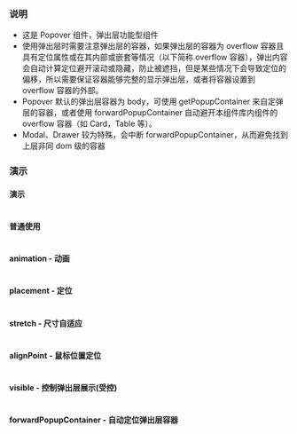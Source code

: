 ### 说明

-   这是 Popover 组件，弹出层功能型组件
-   使用弹出层时需要注意弹出层的容器，如果弹出层的容器为 overflow 容器且具有定位属性或在其内部或嵌套等情况（以下简称 overflow 容器），弹出内容会自动计算定位避开滚动或隐藏，防止被遮挡，但是某些情况下会导致定位的偏移，所以需要保证容器能够完整的显示弹出层，或者将容器设置到 overflow 容器的外部。
-   Popover 默认的弹出层容器为 body，可使用 getPopupContainer 来自定弹层的容器，或者使用 forwardPopupContainer 自动避开本组件库内组件的 overflow 容器（如 Card，Table 等）。
-   Modal、Drawer 较为特殊，会中断 forwardPopupContainer，从而避免找到上层非同 dom 级的容器

### 演示

#### 演示

```js {"codepath": "popover.jsx"}
```

#### 普通使用

```js {"codepath": "base.jsx"}
```

#### animation - 动画

```js {"codepath": "animation.jsx"}
```

#### placement - 定位

```js {"codepath": "placement.jsx"}
```

#### stretch - 尺寸自适应

```js {"codepath": "stretch.jsx"}
```

#### alignPoint - 鼠标位置定位

```js {"codepath": "point.jsx"}
```

#### visible - 控制弹出层展示(受控)

```js {"codepath": "control.jsx"}
```

#### forwardPopupContainer - 自动定位弹出层容器

```js {"codepath": "forwardPopupContainer.jsx"}
```
